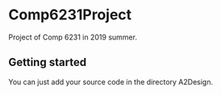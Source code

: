# Comp6231Project
Project of Comp 6231 in 2019 summer.

## Getting started
You can just add your source code in the directory A2Design.
